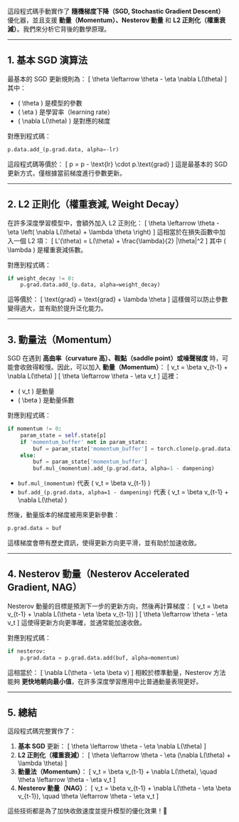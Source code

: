 這段程式碼手動實作了 **隨機梯度下降（SGD, Stochastic Gradient Descent）** 優化器，並且支援 **動量（Momentum）、Nesterov 動量** 和 **L2 正則化（權重衰減）**。我們來分析它背後的數學原理。

---

## **1. 基本 SGD 演算法**
最基本的 SGD 更新規則為：
\[
\theta \leftarrow \theta - \eta \nabla L(\theta)
\]
其中：
- \( \theta \) 是模型的參數
- \( \eta \) 是學習率（learning rate）
- \( \nabla L(\theta) \) 是對應的梯度

對應到程式碼：
```python
p.data.add_(p.grad.data, alpha=-lr)
```
這段程式碼等價於：
\[
p = p - \text{lr} \cdot p.\text{grad}
\]
這是最基本的 SGD 更新方式，僅根據當前梯度進行參數更新。

---

## **2. L2 正則化（權重衰減, Weight Decay）**
在許多深度學習模型中，會額外加入 L2 正則化：
\[
\theta \leftarrow \theta - \eta \left( \nabla L(\theta) + \lambda \theta \right)
\]
這相當於在損失函數中加入一個 L2 項：
\[
L'(\theta) = L(\theta) + \frac{\lambda}{2} \|\theta\|^2
\]
其中 \( \lambda \) 是權重衰減係數。

對應到程式碼：
```python
if weight_decay != 0:
    p.grad.data.add_(p.data, alpha=weight_decay)
```
這等價於：
\[
\text{grad} = \text{grad} + \lambda \theta
\]
這樣做可以防止參數變得過大，並有助於提升泛化能力。

---

## **3. 動量法（Momentum）**
SGD 在遇到 **高曲率（curvature 高）、鞍點（saddle point）或噪聲梯度** 時，可能會收斂得較慢。因此，可以加入 **動量（Momentum）**：
\[
v_t = \beta v_{t-1} + \nabla L(\theta)
\]
\[
\theta \leftarrow \theta - \eta v_t
\]
這裡：
- \( v_t \) 是動量
- \( \beta \) 是動量係數

對應到程式碼：
```python
if momentum != 0:
    param_state = self.state[p]
    if 'momentum_buffer' not in param_state:
        buf = param_state['momentum_buffer'] = torch.clone(p.grad.data).detach()
    else:
        buf = param_state['momentum_buffer']
        buf.mul_(momentum).add_(p.grad.data, alpha=1 - dampening)
```
- `buf.mul_(momentum)` 代表 \( v_t = \beta v_{t-1} \)
- `buf.add_(p.grad.data, alpha=1 - dampening)` 代表 \( v_t = \beta v_{t-1} + \nabla L(\theta) \)

然後，動量版本的梯度被用來更新參數：
```python
p.grad.data = buf
```
這樣梯度會帶有歷史資訊，使得更新方向更平滑，並有助於加速收斂。

---

## **4. Nesterov 動量（Nesterov Accelerated Gradient, NAG）**
Nesterov 動量的目標是預測下一步的更新方向，然後再計算梯度：
\[
v_t = \beta v_{t-1} + \nabla L(\theta - \eta \beta v_{t-1})
\]
\[
\theta \leftarrow \theta - \eta v_t
\]
這使得更新方向更準確，並通常能加速收斂。

對應到程式碼：
```python
if nesterov:
    p.grad.data = p.grad.data.add(buf, alpha=momentum)
```
這相當於：
\[
\nabla L(\theta - \eta \beta v)
\]
相較於標準動量，Nesterov 方法能夠 **更快地朝向最小值**，在許多深度學習應用中比普通動量表現更好。

---

## **5. 總結**
這段程式碼完整實作了：
1. **基本 SGD** 更新：
   \[
   \theta \leftarrow \theta - \eta \nabla L(\theta)
   \]
2. **L2 正則化（權重衰減）**：
   \[
   \theta \leftarrow \theta - \eta (\nabla L(\theta) + \lambda \theta)
   \]
3. **動量法（Momentum）**：
   \[
   v_t = \beta v_{t-1} + \nabla L(\theta), \quad \theta \leftarrow \theta - \eta v_t
   \]
4. **Nesterov 動量（NAG）**：
   \[
   v_t = \beta v_{t-1} + \nabla L(\theta - \eta \beta v_{t-1}), \quad \theta \leftarrow \theta - \eta v_t
   \]

這些技術都是為了加快收斂速度並提升模型的優化效果！🚀